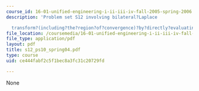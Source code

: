 ```yaml
---
course_id: 16-01-unified-engineering-i-ii-iii-iv-fall-2005-spring-2006
description: 'Problem set S12 involving bilateral?Laplace

  transform?(including?the?region?of?convergence)?by?directly?evaluating?the?Laplace?transform?integral.'
file_location: /coursemedia/16-01-unified-engineering-i-ii-iii-iv-fall-2005-spring-2006/ce444fabf2c5f1bec8a3fc31c20729fd_s12_ps10_spring04.pdf
file_type: application/pdf
layout: pdf
title: s12_ps10_spring04.pdf
type: course
uid: ce444fabf2c5f1bec8a3fc31c20729fd

---
```

None
